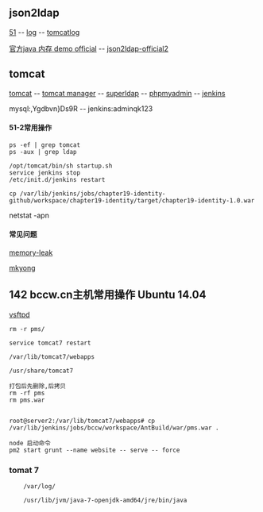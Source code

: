 
## json2ldap

[51](http://43.254.218.51/) -- [log](http://43.254.218.51/log/) -- [tomcatlog](http://43.254.218.51/tomcatlog/)

[官方java 内存 demo official](http://43.254.218.51/jquery-ui-bootstrap/json2ldap-official.html) -- [json2ldap-official2](http://43.254.218.51/jquery-ui-bootstrap/json2ldap-official2.html)

## tomcat

[tomcat](http://43.254.218.51:8786/) -- [tomcat manager](http://43.254.218.51:8786/manager/html) -- [superldap](http://43.254.218.51/superldap/) -- [phpmyadmin](http://43.254.218.51/phpmyadmin/) -- [jenkins](http://43.254.218.51:8081/login?from=%2F)

mysql:,Ygdbvn}Ds9R -- jenkins:adminqk123

#### 51-2常用操作

	ps -ef | grep tomcat
	ps -aux | grep ldap

	/opt/tomcat/bin/sh startup.sh
	service jenkins stop
	/etc/init.d/jenkins restart

	cp /var/lib/jenkins/jobs/chapter19-identity-github/workspace/chapter19-identity/target/chapter19-identity-1.0.war


netstat -apn

#### 常见问题

[memory-leak](http://stackoverflow.com/questions/3320400/to-prevent-a-memory-leak-the-jdbc-driver-has-been-forcibly-unregistered)

[mkyong](https://www.mkyong.com/servlet/what-is-listener-servletcontextlistener-example/)


## 142 bccw.cn主机常用操作 Ubuntu 14.04


[vsftpd](http://www.krizna.com/ubuntu/setup-ftp-server-on-ubuntu-14-04-vsftpd/)

	rm -r pms/

	service tomcat7 restart

	/var/lib/tomcat7/webapps

	/usr/share/tomcat7

	打包后先删除,后拷贝
	rm -rf pms
	rm pms.war


	root@server2:/var/lib/tomcat7/webapps# cp /var/lib/jenkins/jobs/bccw/workspace/AntBuild/war/pms.war .

	node 启动命令
	pm2 start grunt --name website -- serve -- force

### tomat 7

		/var/log/

		/usr/lib/jvm/java-7-openjdk-amd64/jre/bin/java
